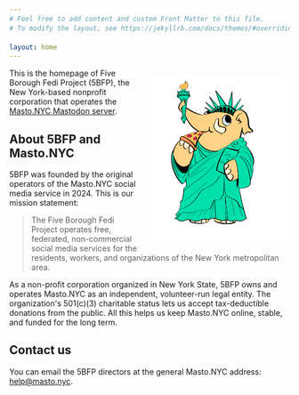 ```yaml
---
# Feel free to add content and custom Front Matter to this file.
# To modify the layout, see https://jekyllrb.com/docs/themes/#overriding-theme-defaults

layout: home
---
```


<img src="images/statue.png" style="margin:10px; float:right; max-width: 50%" alt="A cartoon mastodon dressed like the Statue of Liberty and enjoying a slice of pizza." />

This is the homepage of Five Borough Fedi Project (5BFP), the New York-based nonprofit corporation that operates the [Masto.NYC Mastodon server](https://masto.nyc).

## About 5BFP and Masto.NYC

5BFP was founded by the original operators of the Masto.NYC
social media service in 2024. This is our mission statement:

> The Five Borough Fedi Project operates free, federated, non-commercial social media services for the residents, workers, and organizations of the New York metropolitan area.

As a non-profit corporation organized in New York State, 5BFP owns and operates Masto.NYC as an independent, volunteer-run legal entity. The organization's 501(c)(3) charitable status lets us accept tax-deductible donations from the public. All this helps us keep Masto.NYC online, stable, and funded for the long term.

## Contact us

You can email the 5BFP directors at the general Masto.NYC address: <help@masto.nyc>.